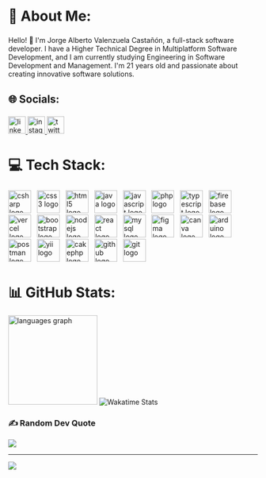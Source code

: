<h1 align="left">💫 About Me:</h1>

###

<p align="left">Hello! 👋 I'm Jorge Alberto Valenzuela Castañón, a full-stack software developer. I have a Higher Technical Degree in Multiplatform Software Development, and I am currently studying Engineering in Software Development and Management. I'm 21 years old and passionate about creating innovative software solutions.</p>

###

<h2 align="left">🌐 Socials:</h2>

###

<div align="left">
  <a href="https://www.linkedin.com/in/thejorge130204" target="_blank">
    <img src="https://img.shields.io/static/v1?message=LinkedIn&logo=linkedin&label=&color=0077B5&logoColor=white&labelColor=&style=for-the-badge" height="35" alt="linkedin logo"  />
  </a>
  <a href="https://www.instagram.com/yorsh1302/" target="_blank">
    <img src="https://img.shields.io/static/v1?message=Instagram&logo=instagram&label=&color=E4405F&logoColor=white&labelColor=&style=for-the-badge" height="35" alt="instagram logo"  />
  </a>
  <a href="https://x.com/JorgeVa130204" target="_blank">
    <img src="https://img.shields.io/static/v1?message=Twitter&logo=twitter&label=&color=1DA1F2&logoColor=white&labelColor=&style=for-the-badge" height="35" alt="twitter logo"  />
  </a>
</div>

###

<h1 align="left">💻 Tech Stack:</h1>

###

<div align="left">
  <img src="https://skillicons.dev/icons?i=cs" height="46" alt="csharp logo"  />
  <img width="4" />
  <img src="https://skillicons.dev/icons?i=css" height="46" alt="css3 logo"  />
  <img width="4" />
  <img src="https://skillicons.dev/icons?i=html" height="46" alt="html5 logo"  />
  <img width="4" />
  <img src="https://skillicons.dev/icons?i=java" height="46" alt="java logo"  />
  <img width="4" />
  <img src="https://skillicons.dev/icons?i=js" height="46" alt="javascript logo"  />
  <img width="4" />
  <img src="https://skillicons.dev/icons?i=php" height="46" alt="php logo"  />
  <img width="4" />
  <img src="https://skillicons.dev/icons?i=ts" height="46" alt="typescript logo"  />
  <img width="4" />
  <img src="https://skillicons.dev/icons?i=firebase" height="46" alt="firebase logo"  />
  <img width="4" />
  <img src="https://skillicons.dev/icons?i=vercel" height="46" alt="vercel logo"  />
  <img width="4" />
  <img src="https://skillicons.dev/icons?i=bootstrap" height="46" alt="bootstrap logo"  />
  <img width="4" />
  <img src="https://skillicons.dev/icons?i=nodejs" height="46" alt="nodejs logo"  />
  <img width="4" />
  <img src="https://skillicons.dev/icons?i=react" height="46" alt="react logo"  />
  <img width="4" />
  <img src="https://skillicons.dev/icons?i=mysql" height="46" alt="mysql logo"  />
  <img width="4" />
  <img src="https://skillicons.dev/icons?i=figma" height="46" alt="figma logo"  />
  <img width="4" />
  <img src="https://cdn.simpleicons.org/canva/00C4CC" height="46" alt="canva logo"  />
  <img width="4" />
  <img src="https://skillicons.dev/icons?i=arduino" height="46" alt="arduino logo"  />
  <img width="4" />
  <img src="https://skillicons.dev/icons?i=postman" height="46" alt="postman logo"  />
  <img width="4" />
  <img src="https://cdn.jsdelivr.net/gh/devicons/devicon/icons/yii/yii-original.svg" height="46" alt="yii logo"  />
  <img width="4" />
  <img src="https://cdn.simpleicons.org/cakephp/D33C43" height="46" alt="cakephp logo"  />
  <img width="4" />
  <img src="https://skillicons.dev/icons?i=github" height="46" alt="github logo"  />
  <img width="4" />
  <img src="https://skillicons.dev/icons?i=git" height="46" alt="git logo"  />
</div>

###

<h1 align="left">📊 GitHub Stats:</h1>

<div align="left">
  <img src="https://github-readme-stats.vercel.app/api/top-langs?username=yorsh130204&locale=en&hide_title=false&layout=compact&card_width=320&langs_count=8&theme=tokyonight&hide_border=true" height="180" alt="languages graph"  />
  <img src="https://wakatime.com/share/@yorsh130204/19718b8a-4862-4286-b4ef-195f8721ae44.svg" alt="Wakatime Stats">
</div>

###

### ✍️ Random Dev Quote
![](https://quotes-github-readme.vercel.app/api?type=horizontal&theme=tokyonight)

---
[![](https://visitcount.itsvg.in/api?id=yorsh130204&icon=5&color=9)](https://visitcount.itsvg.in)

<!-- Proudly created with GPRM ( https://gprm.itsvg.in ) -->

